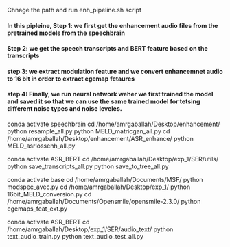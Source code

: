 Chnage the path and run enh_pipeline.sh script

#### In this pipleine, Step 1: we first get the enhancement audio files from the pretrained models from the speechbrain
#### Step 2: we get the speech transcripts and BERT feature based on the transcripts
#### step 3: we extract modulation feature and we convert enhancemnet audio to 16 bit in order to extract egemap fetaures
#### step 4: Finally, we run neural network weher we first trained the model and saved it so that we can use the same trained model for tetsing different noise types and noise leveles. 

conda activate speechbrain
cd /home/amrgaballah/Desktop/enhancement/
python resample_all.py
python MELD_matricgan_all.py
cd /home/amrgaballah/Desktop/enhancement/ASR_enhance/
python MELD_asrlossenh_all.py




conda activate ASR_BERT
cd /home/amrgaballah/Desktop/exp_1/SER/utils/
python save_transcripts_all.py
python save_to_tree_all.py



conda activate base
cd /home/amrgaballah/Documents/MSF/
python modspec_avec.py
cd /home/amrgaballah/Desktop/exp_1/
python 16bit_MELD_conversion.py
cd /home/amrgaballah/Documents/Opensmile/opensmile-2.3.0/
python egemaps_feat_ext.py


conda activate ASR_BERT
cd /home/amrgaballah/Desktop/exp_1/SER/audio_text/
python text_audio_train.py
python text_audio_test_all.py
